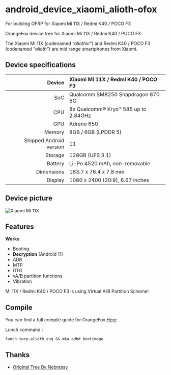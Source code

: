 # android_device_xiaomi_alioth-ofox
For building OFRP for Xiaomi Mi 11X / Redmi K40 / POCO F3

OrangeFox device tree for Xiaomi Mi 11X / Redmi K40 / POCO F3

The Xiaomi Mi 11X (codenamed _"aliothin"_) and Redmi K40 / POCO F3 (codenamed _"alioth"_) are mid range smartphones from Xiaomi.

## Device specifications

| Device       | Xiaomi Mi 11X / Redmi K40 / POCO F3         |
| -----------: | :------------------------------------------ |
| SoC          | Qualcomm SM8250 Snapdragon 870 5G           |
| CPU          | 8x Qualcomm® Kryo™ 585 up to 2.84GHz        |
| GPU          | Adreno 650                                  |
| Memory       | 8GB / 6GB  (LPDDR 5)                        |
| Shipped Android version | 11                               |
| Storage      | 128GB  (UFS 3.1)                            |
| Battery      | Li-Po 4520 mAh, non-removable               |
| Dimensions   | 163.7 x 76.4 x 7.8 mm                       |
| Display      | 1080 x 2400 (20:9), 6.67 inches             |

## Device picture

![Xiaomi Mi 11X](https://i01.appmifile.com/webfile/globalimg/7/7BFCB70B-C506-E089-8591-9F2A15CA61FE.png)

## Features

**Works**

- Booting.
- **Decryption** (Android 11)
- ADB
- MTP
- OTG
- vA/B partition functions
- Vibration

Mi 11X / Redmi K40 / POCO F3 is using Virtual A/B Partition Scheme!

## Compile

You can find a full compile guide for OrangeFox [Here](https://wiki.orangefox.tech/en/dev/building)

Lunch command :
```
lunch twrp-alioth_eng && mka adbd bootimage
```



## Thanks
- [Original Tree By Nebrassy](https://github.com/TeamWin/android_device_xiaomi_alioth)
